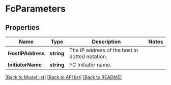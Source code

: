 # FcParameters

## Properties

Name | Type | Description | Notes
------------ | ------------- | ------------- | -------------
**HostIPAddress** | **string** | The IP address of the host in dotted notation. | 
**InitiatorName** | **string** | FC Initiator name. | 

[[Back to Model list]](../README.md#documentation-for-models) [[Back to API list]](../README.md#documentation-for-api-endpoints) [[Back to README]](../README.md)



